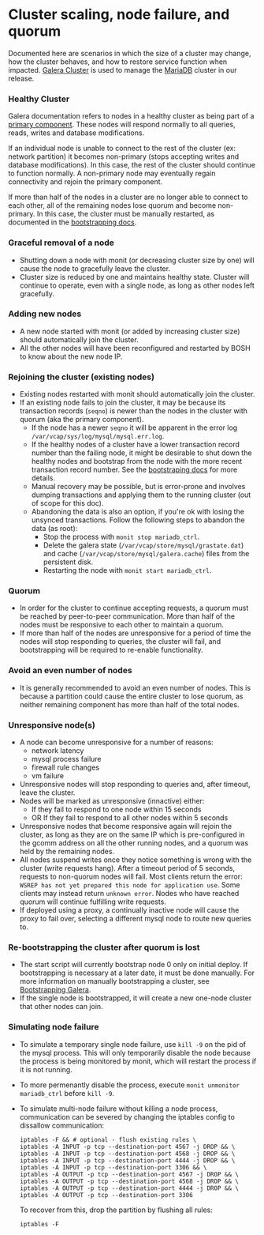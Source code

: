 # Cluster scaling, node failure, and quorum

Documented here are scenarios in which the size of a cluster may change, how the cluster behaves, and how to restore service function when impacted. [Galera Cluster](http://galeracluster.com) is used to manage the [MariaDB](https://mariadb.com/kb/en/mariadb/what-is-mariadb-galera-cluster/) cluster in our release.

### Healthy Cluster

Galera documentation refers to nodes in a healthy cluster as being part of a [primary component](http://galeracluster.com/documentation-webpages/glossary.html#term-primary-component). These nodes will respond normally to all queries, reads, writes and database modifications.

If an individual node is unable to connect to the rest of the cluster (ex: network partition) it becomes non-primary (stops accepting writes and database modifications). In this case, the rest of the cluster should continue to function normally. A non-primary node may eventually regain connectivity and rejoin the primary component.

If more than half of the nodes in a cluster are no longer able to connect to each other, all of the remaining nodes lose quorum and become non-primary. In this case, the cluster must be manually restarted, as documented in the [bootstrapping docs](bootstrapping.md).

### Graceful removal of a node
  - Shutting down a node with monit (or decreasing cluster size by one) will cause the node to gracefully leave the cluster.
  - Cluster size is reduced by one and maintains healthy state. Cluster will continue to operate, even with a single node, as long as other nodes left gracefully.

### Adding new nodes
- A new node started with monit (or added by increasing cluster size) should automatically join the cluster.
- All the other nodes will have been reconfigured and restarted by BOSH to know about the new node IP.

### Rejoining the cluster (existing nodes)
- Existing nodes restarted with monit should automatically join the cluster.
- If an existing node fails to join the cluster, it may be because its transaction records (`seqno`) is newer than the nodes in the cluster with quorum (aka the primary component).
  - If the node has a newer `seqno` it will be apparent in the error log `/var/vcap/sys/log/mysql/mysql.err.log`.
  - If the healthy nodes of a cluster have a lower transaction record number than the failing node, it might be desirable to shut down the healthy nodes and bootstrap from the node with the more recent transaction record number. See the [bootstraping docs](bootstrapping.md) for more details.
  - Manual recovery may be possible, but is error-prone and involves dumping transactions and applying them to the running cluster (out of scope for this doc).
  - Abandoning the data is also an option, if you're ok with losing the unsynced transactions. Follow the following steps to abandon the data (as root):
    - Stop the process with `monit stop mariadb_ctrl`.
    - Delete the galera state (`/var/vcap/store/mysql/grastate.dat`) and cache (`/var/vcap/store/mysql/galera.cache`) files from the persistent disk.
    - Restarting the node with `monit start mariadb_ctrl`.

### Quorum
  - In order for the cluster to continue accepting requests, a quorum must be reached by peer-to-peer communication. More than half of the nodes must be responsive to each other to maintain a quorum.
  - If more than half of the nodes are unresponsive for a period of time the nodes will stop responding to queries, the cluster will fail, and bootstrapping will be required to re-enable functionality.

### Avoid an even number of nodes
  - It is generally recommended to avoid an even number of nodes. This is because a partition could cause the entire cluster to lose quorum, as neither remaining component has more than half of the total nodes.

### Unresponsive node(s)
  - A node can become unresponsive for a number of reasons:
    - network latency
    - mysql process failure
    - firewall rule changes
    - vm failure
  - Unresponsive nodes will stop responding to queries and, after timeout, leave the cluster.
  - Nodes will be marked as unresponsive (innactive) either:
    - If they fail to respond to one node within 15 seconds
    - OR If they fail to respond to all other nodes within 5 seconds
  - Unresponsive nodes that become responsive again will rejoin the cluster, as long as they are on the same IP which is pre-configured in the gcomm address on all the other running nodes, and a quorum was held by the remaining nodes.
  - All nodes suspend writes once they notice something is wrong with the cluster (write requests hang). After a timeout period of 5 seconds, requests to non-quorum nodes will fail. Most clients return the error: `WSREP has not yet prepared this node for application use`. Some clients may instead return `unknown error`. Nodes who have reached quorum will continue fulfilling write requests.
  - If deployed using a proxy, a continually inactive node will cause the proxy to fail over, selecting a different mysql node to route new queries to.

### Re-bootstrapping the cluster after quorum is lost
  - The start script will currently bootstrap node 0 only on initial deploy. If bootstrapping is necessary at a later date, it must be done manually. For more information on manually bootstrapping a cluster, see [Bootstrapping Galera](bootstrapping.md).
  - If the single node is bootstrapped, it will create a new one-node cluster that other nodes can join.

### Simulating node failure
  - To simulate a temporary single node failure, use `kill -9` on the pid of the mysql process. This will only temporarily disable the node because the process is being monitored by monit, which will restart the process if it is not running.
  - To more permenantly disable the process, execute `monit unmonitor mariadb_ctrl` before `kill -9`.
  - To simulate multi-node failure without killing a node process, communication can be severed by changing the iptables config to dissallow communication:

    ```
    iptables -F && # optional - flush existing rules \
    iptables -A INPUT -p tcp --destination-port 4567 -j DROP && \
    iptables -A INPUT -p tcp --destination-port 4568 -j DROP && \
    iptables -A INPUT -p tcp --destination-port 4444 -j DROP && \
    iptables -A INPUT -p tcp --destination-port 3306 && \
    iptables -A OUTPUT -p tcp --destination-port 4567 -j DROP && \
    iptables -A OUTPUT -p tcp --destination-port 4568 -j DROP && \
    iptables -A OUTPUT -p tcp --destination-port 4444 -j DROP && \
    iptables -A OUTPUT -p tcp --destination-port 3306
    ```

    To recover from this, drop the partition by flushing all rules:
    ```
    iptables -F
    ```
